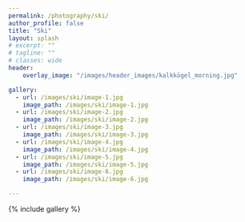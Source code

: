 ```yaml
---
permalink: /photography/ski/
author_profile: false
title: "Ski"
layout: splash
# excerpt: ""
# tagline: ""
# classes: wide
header: 
    overlay_image: "/images/header_images/kalkkögel_morning.jpg"

gallery:
  - url: /images/ski/image-1.jpg
    image_path: /images/ski/image-1.jpg
  - url: /images/ski/image-2.jpg
    image_path: /images/ski/image-2.jpg
  - url: /images/ski/image-3.jpg
    image_path: /images/ski/image-3.jpg
  - url: /images/ski/image-4.jpg
    image_path: /images/ski/image-4.jpg
  - url: /images/ski/image-5.jpg
    image_path: /images/ski/image-5.jpg
  - url: /images/ski/image-6.jpg
    image_path: /images/ski/image-6.jpg

---
```


{% include gallery %}